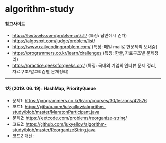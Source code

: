 # algorithm-study

#### 참고사이트  
* https://leetcode.com/problemset/all/         (특징: 답안예시 존재)  
* https://algospot.com/judge/problem/list/  
* https://www.dailycodingproblem.com/  (특징: 매일 mail로 한문제씩 보내줌)  
* https://programmers.co.kr/learn/challenges (특징: 한글, 자료구조별 문제정리)  
* https://practice.geeksforgeeks.org/ (특징: 국내외 기업의 인터뷰 문제 정리, 자료구조/알고리즘별 문제정리)  

<hr />  

#### 1차 (2019. 06. 19) : HashMap, PriorityQueue
- 문제1: https://programmers.co.kr/learn/courses/30/lessons/42576  
- 코드1: https://github.com/jukyellow/algorithm-study/blob/master/MaratonParticipant.java  
- 문제2: https://leetcode.com/problems/reorganize-string/  
- 코드2: https://github.com/jukyellow/algorithm-study/blob/master/ReorganizeString.java
- 코드2 개선: 



